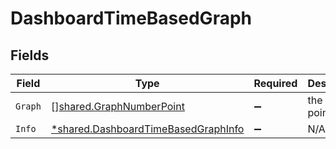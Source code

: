 # DashboardTimeBasedGraph


## Fields

| Field                                                                                            | Type                                                                                             | Required                                                                                         | Description                                                                                      |
| ------------------------------------------------------------------------------------------------ | ------------------------------------------------------------------------------------------------ | ------------------------------------------------------------------------------------------------ | ------------------------------------------------------------------------------------------------ |
| `Graph`                                                                                          | [][shared.GraphNumberPoint](../../../pkg/models/shared/graphnumberpoint.md)                      | :heavy_minus_sign:                                                                               | the graph points                                                                                 |
| `Info`                                                                                           | [*shared.DashboardTimeBasedGraphInfo](../../../pkg/models/shared/dashboardtimebasedgraphinfo.md) | :heavy_minus_sign:                                                                               | N/A                                                                                              |